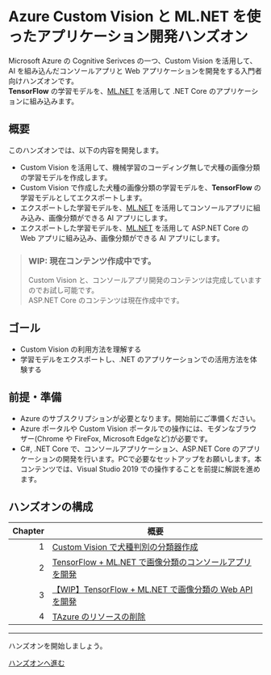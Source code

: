 # Azure Custom Vision と ML.NET を使ったアプリケーション開発ハンズオン

Microsoft Azure の Cognitive Serivces の一つ、Custom Vision を活用して、AI を組み込んだコンソールアプリと Web アプリケーションを開発をする入門者向けハンズオンです。  
**TensorFlow** の学習モデルを、[ML.NET](https://dotnet.microsoft.com/apps/machinelearning-ai/ml-dotnet) を活用して .NET Core のアプリケーションに組み込みます。

## 概要

このハンズオンでは、以下の内容を開発します。

- Custom Vision を活用して、機械学習のコーディング無しで犬種の画像分類の学習モデルを作成します。
- Custom Vision で作成した犬種の画像分類の学習モデルを、**TensorFlow** の学習モデルとしてエクスポートします。
- エクスポートした学習モデルを、[ML.NET](https://dotnet.microsoft.com/apps/machinelearning-ai/ml-dotnet) を活用してコンソールアプリに組み込み、画像分類ができる AI アプリにします。
- エクスポートした学習モデルを、[ML.NET](https://dotnet.microsoft.com/apps/machinelearning-ai/ml-dotnet) を活用して ASP.NET Core の Web アプリに組み込み、画像分類ができる AI アプリにします。

> ### WIP: 現在コンテンツ作成中です。
> Custom Vision と、コンソールアプリ開発のコンテンツは完成していますのでお試し可能です。  
> ASP.NET Core のコンテンツは現在作成中です。

## ゴール

- Custom Vision の利用方法を理解する
- 学習モデルをエクスポートし、.NET のアプリケーションでの活用方法を体験する

## 前提・準備

- Azure のサブスクリプションが必要となります。開始前にご準備ください。
- Azure ポータルや Custom Vision ポータルでの操作には、モダンなブラウザー(Chrome や FireFox, Microsoft Edgeなど)が必要です。
- C#, .NET Core で、コンソールアプリケーション、ASP.NET Core のアプリケーションの開発を行います。PCで必要なセットアップをお願いします。本コンテンツでは、Visual Studio 2019 での操作することを前提に解説を進めます。

## ハンズオンの構成

|Chapter|概要|
|--:|---|
|1|[Custom Vision で犬種判別の分類器作成](./docs/01_create-custom-vision.md)|
|2|[TensorFlow + ML.NET で画像分類のコンソールアプリを開発](./docs/02_create-console-app.md)|
|3|[【WIP】TensorFlow + ML.NET で画像分類の Web API を開発](./docs/03_create-aspnetcore-app.md)|
|4|[TAzure のリソースの削除](./docs/04_cleanup-resources.md)|

---

ハンズオンを開始しましょう。

[ハンズオンへ進む](./docs/01_create-custom-vision.md)